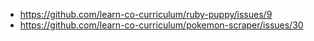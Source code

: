 * https://github.com/learn-co-curriculum/ruby-puppy/issues/9
* https://github.com/learn-co-curriculum/pokemon-scraper/issues/30
